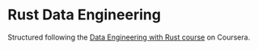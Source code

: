 # Rust Data Engineering
Structured following the [Data Engineering with Rust course](https://www.coursera.org/learn/data-engineering-rust) on Coursera.
